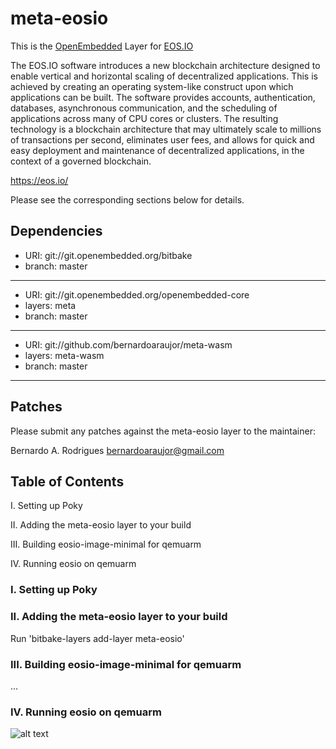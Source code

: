 # meta-eosio

This is the [OpenEmbedded](https://openembedded.org) Layer for [EOS.IO](https://eos.io)

The EOS.IO software introduces a new blockchain architecture designed to enable vertical and horizontal scaling of decentralized applications. This is achieved by creating an operating system-like construct upon which applications can be built. The software provides accounts, authentication, databases, asynchronous communication, and the scheduling of applications across many of CPU cores or clusters. The resulting technology is a blockchain architecture that may ultimately scale to millions of transactions per second, eliminates user fees, and allows for quick and easy deployment and maintenance of decentralized applications, in the context of a governed blockchain.

<https://eos.io/>

Please see the corresponding sections below for details.

## Dependencies

 - URI: git://git.openembedded.org/bitbake
 - branch: master
---
 - URI: git://git.openembedded.org/openembedded-core
 - layers: meta
 - branch: master
---
 - URI: git://github.com/bernardoaraujor/meta-wasm
 - layers: meta-wasm
 - branch: master
---

## Patches

Please submit any patches against the meta-eosio layer to the maintainer:

Bernardo A. Rodrigues <bernardoaraujor@gmail.com>

## Table of Contents

  I. Setting up Poky

 II. Adding the meta-eosio layer to your build

III. Building eosio-image-minimal for qemuarm

 IV. Running eosio on qemuarm


### I. Setting up Poky

### II. Adding the meta-eosio layer to your build

Run 'bitbake-layers add-layer meta-eosio'

### III. Building eosio-image-minimal for qemuarm

...

### IV. Running eosio on qemuarm

![alt text](https://static.eos.io/images/Landing/SectionTokenSale/eos_spinning_logo.gif "eos.io")
